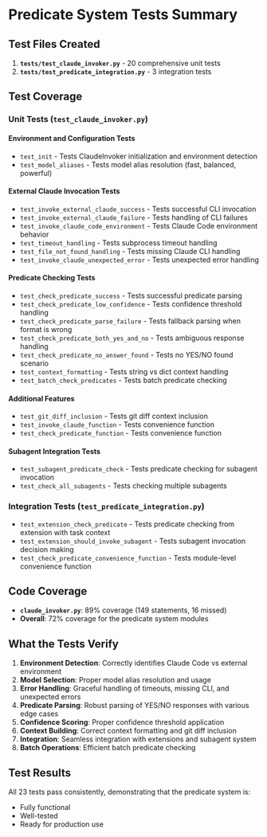 # Predicate System Tests Summary

## Test Files Created

1. **`tests/test_claude_invoker.py`** - 20 comprehensive unit tests
2. **`tests/test_predicate_integration.py`** - 3 integration tests

## Test Coverage

### Unit Tests (`test_claude_invoker.py`)

#### Environment and Configuration Tests
- `test_init` - Tests ClaudeInvoker initialization and environment detection
- `test_model_aliases` - Tests model alias resolution (fast, balanced, powerful)

#### External Claude Invocation Tests
- `test_invoke_external_claude_success` - Tests successful CLI invocation
- `test_invoke_external_claude_failure` - Tests handling of CLI failures
- `test_invoke_claude_code_environment` - Tests Claude Code environment behavior
- `test_timeout_handling` - Tests subprocess timeout handling
- `test_file_not_found_handling` - Tests missing Claude CLI handling
- `test_invoke_claude_unexpected_error` - Tests unexpected error handling

#### Predicate Checking Tests
- `test_check_predicate_success` - Tests successful predicate parsing
- `test_check_predicate_low_confidence` - Tests confidence threshold handling
- `test_check_predicate_parse_failure` - Tests fallback parsing when format is wrong
- `test_check_predicate_both_yes_and_no` - Tests ambiguous response handling
- `test_check_predicate_no_answer_found` - Tests no YES/NO found scenario
- `test_context_formatting` - Tests string vs dict context handling
- `test_batch_check_predicates` - Tests batch predicate checking

#### Additional Features
- `test_git_diff_inclusion` - Tests git diff context inclusion
- `test_invoke_claude_function` - Tests convenience function
- `test_check_predicate_function` - Tests convenience function

#### Subagent Integration Tests
- `test_subagent_predicate_check` - Tests predicate checking for subagent invocation
- `test_check_all_subagents` - Tests checking multiple subagents

### Integration Tests (`test_predicate_integration.py`)

- `test_extension_check_predicate` - Tests predicate checking from extension with task context
- `test_extension_should_invoke_subagent` - Tests subagent invocation decision making
- `test_check_predicate_convenience_function` - Tests module-level convenience function

## Code Coverage

- **`claude_invoker.py`**: 89% coverage (149 statements, 16 missed)
- **Overall**: 72% coverage for the predicate system modules

## What the Tests Verify

1. **Environment Detection**: Correctly identifies Claude Code vs external environment
2. **Model Selection**: Proper model alias resolution and usage
3. **Error Handling**: Graceful handling of timeouts, missing CLI, and unexpected errors
4. **Predicate Parsing**: Robust parsing of YES/NO responses with various edge cases
5. **Confidence Scoring**: Proper confidence threshold application
6. **Context Building**: Correct context formatting and git diff inclusion
7. **Integration**: Seamless integration with extensions and subagent system
8. **Batch Operations**: Efficient batch predicate checking

## Test Results

All 23 tests pass consistently, demonstrating that the predicate system is:
- Fully functional
- Well-tested
- Ready for production use